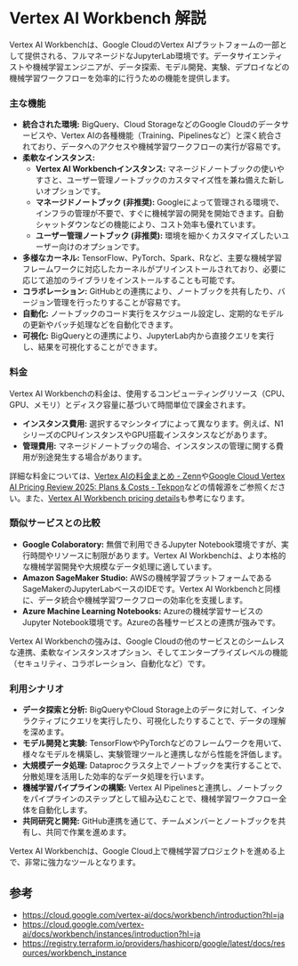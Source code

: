 # Vertex AI Workbench 解説

Vertex AI Workbenchは、Google CloudのVertex AIプラットフォームの一部として提供される、フルマネージドなJupyterLab環境です。データサイエンティストや機械学習エンジニアが、データ探索、モデル開発、実験、デプロイなどの機械学習ワークフローを効率的に行うための機能を提供します。

### 主な機能

  * **統合された環境:** BigQuery、Cloud StorageなどのGoogle Cloudのデータサービスや、Vertex AIの各種機能（Training、Pipelinesなど）と深く統合されており、データへのアクセスや機械学習ワークフローの実行が容易です。
  * **柔軟なインスタンス:**
      * **Vertex AI Workbenchインスタンス:** マネージドノートブックの使いやすさと、ユーザー管理ノートブックのカスタマイズ性を兼ね備えた新しいオプションです。
      * **マネージドノートブック (非推奨):** Googleによって管理される環境で、インフラの管理が不要で、すぐに機械学習の開発を開始できます。自動シャットダウンなどの機能により、コスト効率も優れています。
      * **ユーザー管理ノートブック (非推奨):** 環境を細かくカスタマイズしたいユーザー向けのオプションです。
  * **多様なカーネル:** TensorFlow、PyTorch、Spark、Rなど、主要な機械学習フレームワークに対応したカーネルがプリインストールされており、必要に応じて追加のライブラリをインストールすることも可能です。
  * **コラボレーション:** GitHubとの連携により、ノートブックを共有したり、バージョン管理を行ったりすることが容易です。
  * **自動化:** ノートブックのコード実行をスケジュール設定し、定期的なモデルの更新やバッチ処理などを自動化できます。
  * **可視化:** BigQueryとの連携により、JupyterLab内から直接クエリを実行し、結果を可視化することができます。

### 料金

Vertex AI Workbenchの料金は、使用するコンピューティングリソース（CPU、GPU、メモリ）とディスク容量に基づいて時間単位で課金されます。

  * **インスタンス費用:** 選択するマシンタイプによって異なります。例えば、N1シリーズのCPUインスタンスやGPU搭載インスタンスなどがあります。
  * **管理費用:** マネージドノートブックの場合、インスタンスの管理に関する費用が別途発生する場合があります。

詳細な料金については、[Vertex AIの料金まとめ - Zenn](https://zenn.dev/pluck/articles/2a12575a69e9ca)や[Google Cloud Vertex AI Pricing Review 2025: Plans & Costs - Tekpon](https://tekpon.com/software/google-cloud-vertex-ai/pricing/)などの情報源をご参照ください。また、[Vertex AI Workbench pricing details](https://www.google.com/search?q=https://cloud.google.com/vertex-ai-notebooks%23pricing)も参考になります。

### 類似サービスとの比較

  * **Google Colaboratory:** 無償で利用できるJupyter Notebook環境ですが、実行時間やリソースに制限があります。Vertex AI Workbenchは、より本格的な機械学習開発や大規模なデータ処理に適しています。
  * **Amazon SageMaker Studio:** AWSの機械学習プラットフォームであるSageMakerのJupyterLabベースのIDEです。Vertex AI Workbenchと同様に、データ統合や機械学習ワークフローの効率化を支援します。
  * **Azure Machine Learning Notebooks:** Azureの機械学習サービスのJupyter Notebook環境です。Azureの各種サービスとの連携が強みです。

Vertex AI Workbenchの強みは、Google Cloudの他のサービスとのシームレスな連携、柔軟なインスタンスオプション、そしてエンタープライズレベルの機能（セキュリティ、コラボレーション、自動化など）です。

### 利用シナリオ

  * **データ探索と分析:** BigQueryやCloud Storage上のデータに対して、インタラクティブにクエリを実行したり、可視化したりすることで、データの理解を深めます。
  * **モデル開発と実験:** TensorFlowやPyTorchなどのフレームワークを用いて、様々なモデルを構築し、実験管理ツールと連携しながら性能を評価します。
  * **大規模データ処理:** Dataprocクラスタ上でノートブックを実行することで、分散処理を活用した効率的なデータ処理を行います。
  * **機械学習パイプラインの構築:** Vertex AI Pipelinesと連携し、ノートブックをパイプラインのステップとして組み込むことで、機械学習ワークフロー全体を自動化します。
  * **共同研究と開発:** GitHub連携を通じて、チームメンバーとノートブックを共有し、共同で作業を進めます。

Vertex AI Workbenchは、Google Cloud上で機械学習プロジェクトを進める上で、非常に強力なツールとなります。

## 参考

- https://cloud.google.com/vertex-ai/docs/workbench/introduction?hl=ja
- https://cloud.google.com/vertex-ai/docs/workbench/instances/introduction?hl=ja
- https://registry.terraform.io/providers/hashicorp/google/latest/docs/resources/workbench_instance
